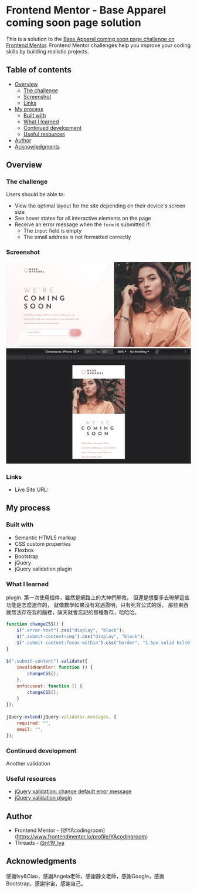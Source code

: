 # Frontend Mentor - Base Apparel coming soon page solution

This is a solution to the [Base Apparel coming soon page challenge on Frontend Mentor](https://www.frontendmentor.io/challenges/base-apparel-coming-soon-page-5d46b47f8db8a7063f9331a0). Frontend Mentor challenges help you improve your coding skills by building realistic projects. 

## Table of contents
- [Overview](#overview)
  - [The challenge](#the-challenge)
  - [Screenshot](#screenshot)
  - [Links](#links)
- [My process](#my-process)
  - [Built with](#built-with)
  - [What I learned](#what-i-learned)
  - [Continued development](#continued-development)
  - [Useful resources](#useful-resources)
- [Author](#author)
- [Acknowledgments](#acknowledgments)

## Overview
### The challenge
Users should be able to:
- View the optimal layout for the site depending on their device's screen size
- See hover states for all interactive elements on the page
- Receive an error message when the `form` is submitted if:
  - The `input` field is empty
  - The email address is not formatted correctly

### Screenshot
![desktop](screenshot/screenshot_desktop.png)
![mobile](screenshot/screenshot_mobile.png)

### Links
- Live Site URL: 

## My process
### Built with
- Semantic HTML5 markup
- CSS custom properties
- Flexbox
- Bootstrap
- jQuery
- jQuery validation plugin


### What I learned
plugin.
第一次使用插件，雖然是網路上的大神們解救，
但還是想要多去暸解這些功能是怎麼運作的，
就像數學如果沒有寫過證明，只有死背公式的話，
那些東西就無法存在我的腦裡，隔天就會忘記的那種暫存，哈哈哈。

```js
function changeCSS() {
    $(".error-text").css("display", "block");
    $(".submit-content>img").css("display", "block");
    $(".submit-content:focus-within").css("border", "1.5px solid hsl(0, 93%, 68%)");
}

$(".submit-content").validate({
    invalidHandler: function () {
        changeCSS();
    },
    onfocusout: function () {
        changeCSS();
    }
});

jQuery.extend(jQuery.validator.messages, {
    required: "",
    email: "",
});
```

### Continued development
Another validation

### Useful resources
- [jQuery validation: change default error message](https://stackoverflow.com/questions/2457032/jquery-validation-change-default-error-message)
- [jQuery validation plugin](https://jqueryvalidation.org/validate/)

## Author
- Frontend Mentor - [@YAcodingroom]
(https://www.frontendmentor.io/profile/YAcodingroom)
- Threads - [@nt19_lya](https://www.threads.net/@nt19_lya)

## Acknowledgments
感謝Ivy&Ciao，感謝Angela老師，感謝靜文老師，感謝Google，感謝Bootstrap，感謝宇宙，感謝自己。
